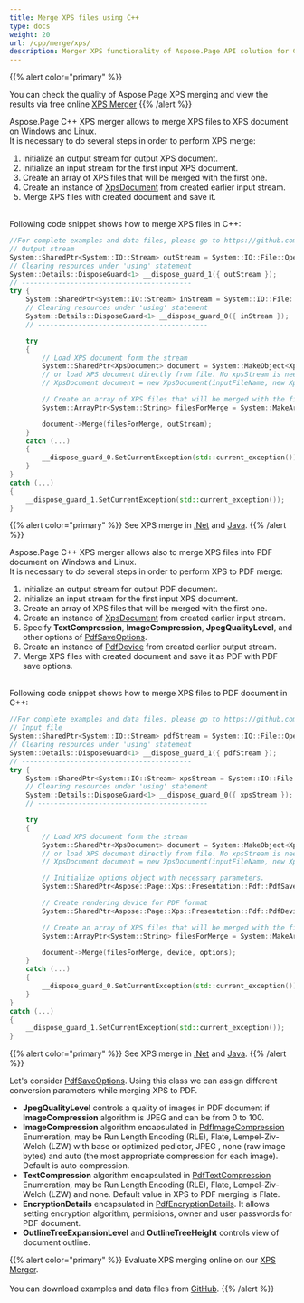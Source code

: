 ```yaml
---
title: Merge XPS files using C++
type: docs
weight: 20
url: /cpp/merge/xps/
description: Merger XPS functionality of Aspose.Page API solution for C++ allows you to combine several XPS files into a single XPS or PDF document.
---
```


{{% alert color="primary" %}} 

You can check the quality of Aspose.Page XPS merging and view the results via free online <a nofollow href="https://products.aspose.app/page/merger/xps">XPS Merger</a> {{% /alert %}} 

Aspose.Page C++ XPS merger allows to merge XPS files to XPS document on Windows and Linux.
<br>It is necessary to do several steps in order to perform XPS merge:
1. Initialize an output stream for output XPS document.
2. Initialize an input stream for the first input XPS document.
3. Create an array of XPS files that will be merged with the first one.
4. Create an instance of [XpsDocument](https://reference.aspose.com/page/cpp/class/aspose.page.x_p_s.xps_document) from created earlier input stream.
7. Merge XPS files with created document and save it.

<br>Following code snippet shows how to merge XPS files in C++:
<br>
```C++
//For complete examples and data files, please go to https://github.com/aspose-page/Aspose.Page-for-C
// Output stream
System::SharedPtr<System::IO::Stream> outStream = System::IO::File::Open(RunExamples::outDir() + u"mergedXPSfiles.xps", System::IO::FileMode::Create, System::IO::FileAccess::Write);
// Clearing resources under 'using' statement
System::Details::DisposeGuard<1> __dispose_guard_1({ outStream });
// ------------------------------------------
try {
	System::SharedPtr<System::IO::Stream> inStream = System::IO::File::Open(RunExamples::dataDir() + u"input.xps", System::IO::FileMode::Open, System::IO::FileAccess::Read);
	// Clearing resources under 'using' statement
	System::Details::DisposeGuard<1> __dispose_guard_0({ inStream });
	// ------------------------------------------

	try
	{
		// Load XPS document form the stream
		System::SharedPtr<XpsDocument> document = System::MakeObject<XpsDocument>(xpsStream, System::MakeObject<XpsLoadOptions>());
		// or load XPS document directly from file. No xpsStream is needed then.
		// XpsDocument document = new XpsDocument(inputFileName, new XpsLoadOptions());

		// Create an array of XPS files that will be merged with the first one
		System::ArrayPtr<System::String> filesForMerge = System::MakeArray<System::String>({dataDir() + u"input2.xps", dataDir() + u"input3.xps"});

		document->Merge(filesForMerge, outStream);
	}
	catch (...)
	{
		__dispose_guard_0.SetCurrentException(std::current_exception());
	}
}
catch (...)
{
	__dispose_guard_1.SetCurrentException(std::current_exception());
}
```
{{% alert color="primary" %}}
See XPS merge in [.Net](/page/net/merge/xps/) and [Java](/page/java/merge/xps/).
{{% /alert %}}

Aspose.Page C++ XPS merger allows also to merge XPS files into PDF document on Windows and Linux.
<br>It is necessary to do several steps in order to perform XPS to PDF merge:
1. Initialize an output stream for output PDF document.
2. Initialize an input stream for the first input XPS document.
3. Create an array of XPS files that will be merged with the first one.
4. Create an instance of [XpsDocument](https://reference.aspose.com/page/cpp/class/aspose.page.x_p_s.xps_document) from created earlier input stream.
5. Specify **TextCompression**, **ImageCompression**, **JpegQualityLevel**, and other options of [PdfSaveOptions](https://reference.aspose.com/page/cpp/class/aspose.page.x_p_s.presentation.pdf.pdf_save_options).
6. Create an instance of [PdfDevice](https://reference.aspose.com/page/cpp/class/aspose.page.x_p_s.presentation.pdf.pdf_device) from created earlier output stream.
7. Merge XPS files with created document and save it as PDF with PDF save options.

<br>Following code snippet shows how to merge XPS files to PDF document in C++:
<br>
```C++
//For complete examples and data files, please go to https://github.com/aspose-page/Aspose.Page-for-C
// Input file
System::SharedPtr<System::IO::Stream> pdfStream = System::IO::File::Open(RunExamples::outDir() + u"XPStoPDF.pdf", System::IO::FileMode::Create, System::IO::FileAccess::Write);
// Clearing resources under 'using' statement
System::Details::DisposeGuard<1> __dispose_guard_1({ pdfStream });
// ------------------------------------------
try {
	System::SharedPtr<System::IO::Stream> xpsStream = System::IO::File::Open(RunExamples::dataDir() + u"input.xps", System::IO::FileMode::Open, System::IO::FileAccess::Read);
	// Clearing resources under 'using' statement
	System::Details::DisposeGuard<1> __dispose_guard_0({ xpsStream });
	// ------------------------------------------

	try
	{
		// Load XPS document form the stream
		System::SharedPtr<XpsDocument> document = System::MakeObject<XpsDocument>(xpsStream, System::MakeObject<XpsLoadOptions>());
		// or load XPS document directly from file. No xpsStream is needed then.
		// XpsDocument document = new XpsDocument(inputFileName, new XpsLoadOptions());

		// Initialize options object with necessary parameters.
		System::SharedPtr<Aspose::Page::Xps::Presentation::Pdf::PdfSaveOptions> options = [&] { auto tmp_0 = System::MakeObject<Aspose::Page::Xps::Presentation::Pdf::PdfSaveOptions>(); tmp_0->set_JpegQualityLevel(100); tmp_0->set_ImageCompression(Aspose::Page::Xps::Presentation::Pdf::PdfImageCompression::Jpeg); tmp_0->set_TextCompression(Aspose::Page::Xps::Presentation::Pdf::PdfTextCompression::Flate); tmp_0->set_PageNumbers(System::MakeArray<int32_t>({ 1, 2, 6 })); return tmp_0; }();

		// Create rendering device for PDF format
		System::SharedPtr<Aspose::Page::Xps::Presentation::Pdf::PdfDevice> device = System::MakeObject<Aspose::Page::Xps::Presentation::Pdf::PdfDevice>(pdfStream);

		// Create an array of XPS files that will be merged with the first one
		System::ArrayPtr<System::String> filesForMerge = System::MakeArray<System::String>({dataDir() + u"input2.xps", dataDir() + u"input3.xps"});

		document->Merge(filesForMerge, device, options);
	}
	catch (...)
	{
		__dispose_guard_0.SetCurrentException(std::current_exception());
	}
}
catch (...)
{
	__dispose_guard_1.SetCurrentException(std::current_exception());
}
```
{{% alert color="primary" %}}
See XPS merge in [.Net](/page/net/merge/xps/) and [Java](/page/java/merge/xps/).
{{% /alert %}}

Let's consider [PdfSaveOptions](https://reference.aspose.com/page/cpp/class/aspose.page.x_p_s.presentation.pdf.pdf_device). Using this class we can assign different conversion parameters while merging XPS to PDF.
<br>
- **JpegQualityLevel** controls a quality of images in PDF document if **ImageCompression** algorithm is JPEG and can be from 0 to 100.
- **ImageCompression** algorithm encapsulated in [PdfImageCompression](https://reference.aspose.com/page/cpp/namespace/aspose.page.x_p_s.presentation.pdf#ab2200bafd8809e7ff3bf07043d5af4ca) Enumeration, may be Run Length Encoding (RLE), Flate, Lempel-Ziv-Welch (LZW) with base or optimized pedictor, JPEG , none (raw image bytes) and auto (the most appropriate compression for each image). Default is auto compression.
- **TextCompression** algorithm encapsulated in [PdfTextCompression](https://reference.aspose.com/page/cpp/namespace/aspose.page.x_p_s.presentation.pdf#ad0737945642d29436c5880622affebf7) Enumeration, may be Run Length Encoding (RLE), Flate, Lempel-Ziv-Welch (LZW) and none. Default value in XPS to PDF merging is Flate.
- **EncryptionDetails** encapsulated in [PdfEncryptionDetails](https://reference.aspose.com/page/cpp/class/aspose.page.x_p_s.presentation.pdf.pdf_encryption_details). It allows setting encryption algorithm, permisions, owner and user passwords for PDF document.
- **OutlineTreeExpansionLevel** and **OutlineTreeHeight** controls view of document outline.

{{% alert color="primary" %}}
Evaluate XPS merging online on our <a nofollow href="https://products.aspose.app/page/merger/xps">XPS Merger</a>.
<br>
<br>
You can download examples and data files from [GitHub](https://github.com/aspose-page/Aspose.Page-for-C). {{% /alert %}} 